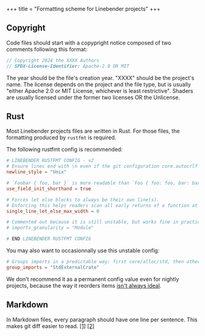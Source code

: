 +++
title = "Formatting scheme for Linebender projects"
+++

## Copyright

Code files should start with a copypright notice composed of two comments following this format:

```rust
// Copyright 2024 the XXXX Authors
// SPDX-License-Identifier: Apache-2.0 OR MIT
```

The year should be the file's creation year.
"XXXX" should be the project's name.
The license depends on the project and the file type, but is usually "either Apache 2.0 or MIT License, whichever is least restrictive".
Shaders are usually licensed under the former two licenses OR the Unlicense.

## Rust

Most Linebender projects files are written in Rust.
For those files, the formatting produced by `rustfmt` is required.

The following rustfmt config is recommended:

```toml
# LINEBENDER RUSTFMT CONFIG - v2
# Ensure lines end with \n even if the git configuration core.autocrlf is not set to true
newline_style = "Unix"

# `Foobar { foo, bar }` is more readable than `Foo { foo: foo, bar: bar }`
use_field_init_shorthand = true

# Forces let else blocks to always be their own line(s).
# Enforcing this helps readers scan all early returns of a function at a glance.
single_line_let_else_max_width = 0

# Commented out because it is still unstable, but works fine in practice.
# imports_granularity = "Module"

# END LINEBENDER RUSTFMT CONFIG
```

You may also want to occasionnally use this unstable config:

```toml
# Groups imports in a predictable way: first core/alloc/std, then other crates, then the current crate.
group_imports = "StdExternalCrate"
```

We don't recommend it as a permanent config value even for nightly projects, because the way it reorders items [isn't always ideal](https://github.com/linebender/linebender.github.io/issues/87).

## Markdown

In Markdown files, every paragraph should have one line per sentence.
This makes git diff easier to read.
[[1]](https://nick.groenen.me/notes/one-sentence-per-line/) [[2]](https://sive.rs/1s)
